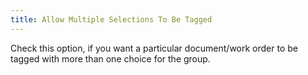 ```yaml
---
title: Allow Multiple Selections To Be Tagged
---
```



Check this option, if you want a particular document/work order to be  tagged with more than one choice for the group.
